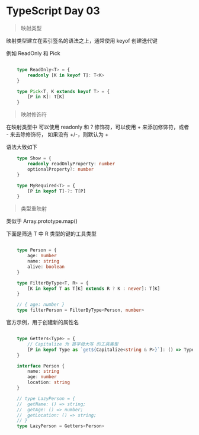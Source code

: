 # TypeScript Day 03

> 映射类型

映射类型建立在索引签名的语法之上，通常使用 keyof 创建迭代键

例如 ReadOnly<T> 和 Pick<T>

``` TypeScript

 	type ReadOnly<T> = {
 	 	readonly [K in keyof T]: T<K>
	}

	type Pick<T, K extends keyof T> = {
		[P in K]: T[K]
	}

```

> 映射修饰符

在映射类型中 可以使用 readonly 和 ? 修饰符，可以使用 + 来添加修饰符，或者 - 来去除修饰符， 如果没有 +/-，则默认为 +

语法大致如下

``` TypeScript
	type Show = {
		readonly readOnlyProperty: number
		optionalProperty?: number
	}

	type MyRequired<T> = {
		[P in keyof T]-?: T[P]
	}
```

> 类型重映射

类似于 Array.prototype.map()

下面是筛选 T 中 R 类型的键的工具类型

``` TypeScript

	type Person = {
		age: number
		name: string
		alive: boolean
	}

	type FilterByType<T, R> = {
		[K in keyof T as T[K] extends R ? K : never]: T[K]
	}

	// { age: number }
	type filterPerson = FilterByType<Person, number>

```

官方示例，用于创建新的属性名

``` TypeScript

	type Getters<Type> = {
		// Capitalize 为 首字母大写 的工具类型
		[P in keyof Type as `get${Capitalize<string & P>}`]: () => Type[P]
	}

	interface Person {
		name: string
		age: number
		location: string
	}

	// type LazyPerson = {
	// 	getName: () => string;
	// 	getAge: () => number;
	// 	getLocation: () => string;
	// }
	type LazyPerson = Getters<Person>
```


